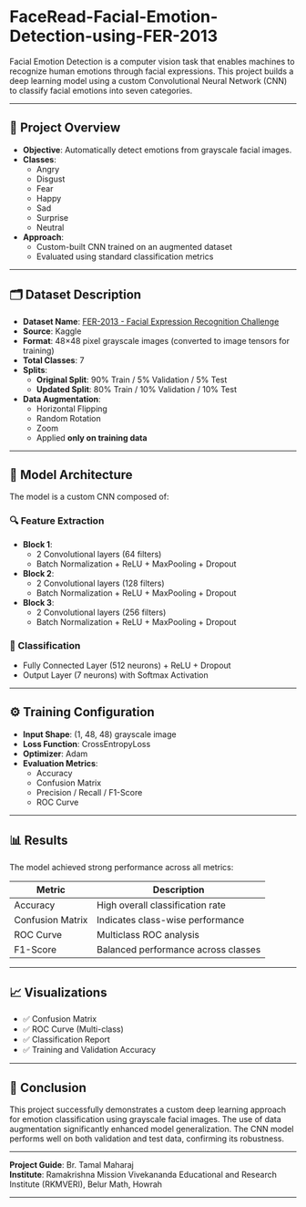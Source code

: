 # FaceRead-Facial-Emotion-Detection-using-FER-2013


Facial Emotion Detection is a computer vision task that enables machines to recognize human emotions through facial expressions. This project builds a deep learning model using a custom Convolutional Neural Network (CNN) to classify facial emotions into seven categories.

---

## 📌 Project Overview

- **Objective**: Automatically detect emotions from grayscale facial images.
- **Classes**:
  - Angry
  - Disgust
  - Fear
  - Happy
  - Sad
  - Surprise
  - Neutral
- **Approach**:
  - Custom-built CNN trained on an augmented dataset
  - Evaluated using standard classification metrics

---

## 🗂 Dataset Description

- **Dataset Name**: [FER-2013 - Facial Expression Recognition Challenge](https://www.kaggle.com/datasets/msambare/fer2013)
- **Source**: Kaggle
- **Format**: 48×48 pixel grayscale images (converted to image tensors for training)
- **Total Classes**: 7
- **Splits**:
  - **Original Split**: 90% Train / 5% Validation / 5% Test
  - **Updated Split**: 80% Train / 10% Validation / 10% Test
- **Data Augmentation**:
  - Horizontal Flipping
  - Random Rotation
  - Zoom
  - Applied **only on training data**

---

## 🧠 Model Architecture

The model is a custom CNN composed of:

### 🔍 Feature Extraction
- **Block 1**:
  - 2 Convolutional layers (64 filters)
  - Batch Normalization + ReLU + MaxPooling + Dropout
- **Block 2**:
  - 2 Convolutional layers (128 filters)
  - Batch Normalization + ReLU + MaxPooling + Dropout
- **Block 3**:
  - 2 Convolutional layers (256 filters)
  - Batch Normalization + ReLU + MaxPooling + Dropout

### 🧮 Classification
- Fully Connected Layer (512 neurons) + ReLU + Dropout
- Output Layer (7 neurons) with Softmax Activation

---

## ⚙️ Training Configuration

- **Input Shape**: (1, 48, 48) grayscale image
- **Loss Function**: CrossEntropyLoss
- **Optimizer**: Adam
- **Evaluation Metrics**:
  - Accuracy
  - Confusion Matrix
  - Precision / Recall / F1-Score
  - ROC Curve

---

## 📊 Results

The model achieved strong performance across all metrics:

| Metric         | Description                      |
|----------------|----------------------------------|
| Accuracy       | High overall classification rate |
| Confusion Matrix | Indicates class-wise performance |
| ROC Curve      | Multiclass ROC analysis          |
| F1-Score       | Balanced performance across classes |

---

## 📈 Visualizations

- ✅ Confusion Matrix
- ✅ ROC Curve (Multi-class)
- ✅ Classification Report
- ✅ Training and Validation Accuracy 
---

## 🧾 Conclusion

This project successfully demonstrates a custom deep learning approach for emotion classification using grayscale facial images. The use of data augmentation significantly enhanced model generalization. The CNN model performs well on both validation and test data, confirming its robustness.

---

**Project Guide**: Br. Tamal Maharaj  
**Institute**: Ramakrishna Mission Vivekananda Educational and Research Institute (RKMVERI), Belur Math, Howrah

---
